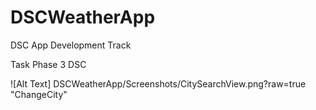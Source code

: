 # DSCWeatherApp
DSC App Development Track

Task Phase 3 DSC

![Alt Text] DSCWeatherApp/Screenshots/CitySearchView.png?raw=true "ChangeCity"
